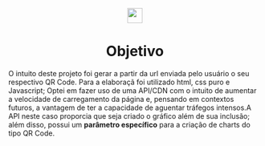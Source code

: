 <p align="center"><img src="https://cdn.pixabay.com/photo/2015/04/23/17/41/javascript-736400_960_720.png" height="30" width="30"></p>

<h1 align="center">Objetivo</h1>
  <p>O intuito deste projeto foi gerar a partir da url enviada pelo usuário o seu respectivo QR Code. Para a elaboraçã foi utilizado html, css puro e Javascript; Optei em fazer uso de uma API/CDN com o intuito de aumentar a velocidade de carregamento da página e, pensando em contextos futuros, a vantagem de ter a capacidade de aguentar tráfegos intensos.A API neste caso proporcia que seja criado o gráfico além de sua inclusão; além disso, possui um <b>parâmetro específico</b> para a criação de charts do tipo QR Code.</p>

